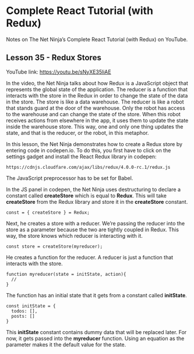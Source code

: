 # Complete React Tutorial (with Redux)

Notes on The Net Ninja’s Complete React Tutorial (with Redux) on YouTube.

## Lesson 35 - Redux Stores

YouTube link: https://youtu.be/sNyXE35liAE


In the video, the Net Ninja talks about how Redux is a JavaScript object that represents the global state of the application. The reducer is a function that interacts with the store in the Redux in order to change the state of the data in the store. The store is like a data warehouse. The reducer is like a robot that stands guard at the door of the warehouse. Only the robot has access to the warehouse and can change the state of the store. When this robot receives actions from elsewhere in the app, it uses them to update the state inside the warehouse store. This way, one and only one thing updates the state, and that is the reducer, or the robot, in this metaphor.

In this lesson, the Net Ninja demonstrates how to create a Redux store by entering code in codepen.io. To do this, you first have to click on the settings gadget and install the React Redux library in codepen:

`https://cdnjs.cloudfare.com/ajax/libs/redux/4.0.0-rc.1/redux.js`

The JavaScript preprocessor has to be set for Babel.

In the JS panel in codepen, the Net Ninja uses destructuring to declare a constant called __createStore__ which is equal to __Redux__. This will take __createStore__ from the Redux library and store it in the __createStore__ constant.

`const = { createStore } = Redux;`

Next, he creates a store with a reducer. We’re passing the reducer into the store as a parameter because the two are tightly coupled in Redux. This way, the store knows which reducer is interacting with it.

`const store = createStore(myreducer);`

He creates a function for the reducer. A reducer is just a function that interacts with the store.
```
function myreducer(state = initState, action){
  //
}
```
The function has an initial state that it gets from a constant called __initState__.
```
const initState = {
  todos: [],
  posts: []
}
```
This __initState__ constant contains dummy data that will be replaced later. For now, it gets passed into the __myreducer__ function. Using an equation as the parameter makes it the default value for the state.
